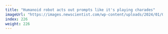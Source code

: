```yaml
---
title: "Humanoid robot acts out prompts like it's playing charades"
imageUrl: "https://images.newscientist.com/wp-content/uploads/2024/01/03133121/SEI_184557067.jpg?width=788"
index: 226
weight: 226
---
```

